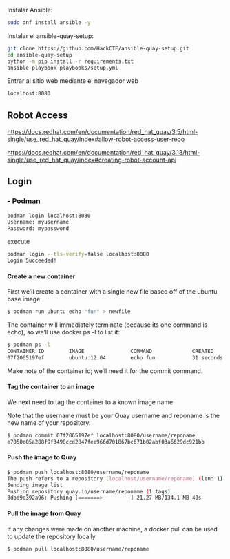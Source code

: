Instalar Ansible:
```bash
sudo dnf install ansible -y
```

Instalar el ansible-quay-setup:
```bash
git clone https://github.com/HackCTF/ansible-quay-setup.git
cd ansible-quay-setup
python -m pip install -r requirements.txt
ansible-playbook playbooks/setup.yml
```

Entrar al sitio web mediante el navegador web
```bash
localhost:8080
```

##  Robot Access
https://docs.redhat.com/en/documentation/red_hat_quay/3.5/html-single/use_red_hat_quay/index#allow-robot-access-user-repo

https://docs.redhat.com/en/documentation/red_hat_quay/3.13/html-single/use_red_hat_quay/index#creating-robot-account-api

##  Login   

### -  Podman
```sh
podman login localhost:8080
Username: myusername
Password: mypassword
```

execute
```sh
podman login --tls-verify=false localhost:8080
Login Succeeded!
```

#### Create a new container
First we’ll create a container with a single new file based off of the ubuntu base image:
```sh
$ podman run ubuntu echo "fun" > newfile
```
The container will immediately terminate (because its one command is echo), so we’ll use docker ps -l to list it:
```sh
$ podman ps -l
CONTAINER ID        IMAGE               COMMAND             CREATED
07f2065197ef        ubuntu:12.04        echo fun            31 seconds ago
```
Make note of the container id; we’ll need it for the commit command.

#### Tag the container to an image
We next need to tag the container to a known image name

Note that the username must be your Quay username and reponame is the new name of your repository.
```sh
$ podman commit 07f2065197ef localhost:8080/username/reponame
e7050e05a288f9f3498ccd2847fee966d701867bc671b02abf03a6629dc921bb
```
####  Push the image to Quay
```sh
$ podman push localhost:8080/username/reponame
The push refers to a repository [localhost/username/reponame] (len: 1)
Sending image list
Pushing repository quay.io/username/reponame (1 tags)
8dbd9e392a96: Pushing [=======>         ] 21.27 MB/134.1 MB 40s
```
#### Pull the image from Quay
If any changes were made on another machine, a docker pull can be used to update the repository locally
```sh
$ podman pull localhost:8080/username/reponame
```

